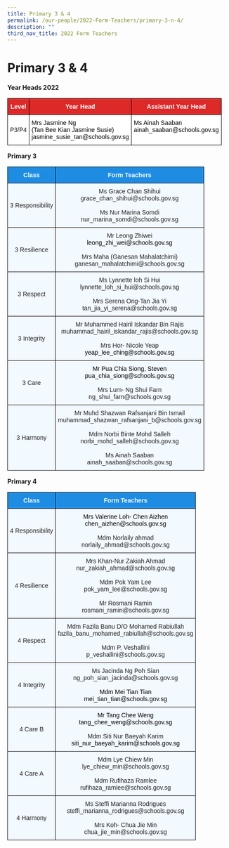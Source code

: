 ```yaml
---
title: Primary 3 & 4
permalink: /our-people/2022-Form-Teachers/primary-3-n-4/
description: ""
third_nav_title: 2022 Form Teachers
---
```

# Primary 3 & 4
**Year Heads 2022**
<style type="text/css">
.tg  {border-collapse:collapse;border-spacing:0;}
.tg td{border-color:black;border-style:solid;border-width:1px;font-family:Arial, sans-serif;font-size:14px;
  overflow:hidden;padding:10px 5px;word-break:normal;}
.tg th{border-color:black;border-style:solid;border-width:1px;font-family:Arial, sans-serif;font-size:14px;
  font-weight:normal;overflow:hidden;padding:10px 5px;word-break:normal;}
.tg .tg-5hx2{background-color:#DD2928;color:#FFF;font-weight:bold;text-align:center;vertical-align:middle}
.tg .tg-f4yw{background-color:#FFF;text-align:center;vertical-align:middle}
.tg .tg-ktyi{background-color:#FFF;text-align:left;vertical-align:top}
</style>
<table class="tg">
<thead>
  <tr>
    <th class="tg-5hx2"><span style="color:#FFF;background-color:#DD2928">Level</span></th>
    <th class="tg-5hx2"><span style="color:#FFF;background-color:#DD2928">Year Head</span></th>
    <th class="tg-5hx2"><span style="color:#FFF;background-color:#DD2928">Assistant Year Head</span></th>
  </tr>
</thead>
<tbody>
  <tr>
    <td class="tg-f4yw"><span style="background-color:#FFF">P3/P4</span></td>
    <td class="tg-ktyi"><span style="color:#000">Mrs Jasmine Ng </span><br><span style="color:#000">(Tan Bee Kian Jasmine Susie)</span><br><span style="color:#000">jasmine_susie_tan@schools.gov.sg</span><br></td>
    <td class="tg-ktyi"><span style="color:#000">Ms Ainah Saaban</span><br><span style="color:#000">ainah_saaban@schools.gov.sg</span></td>
  </tr>
</tbody>
</table>

**Primary 3**

<style type="text/css">
.tg  {border-collapse:collapse;border-spacing:0;}
.tg td{border-color:black;border-style:solid;border-width:1px;font-family:Arial, sans-serif;font-size:14px;
  overflow:hidden;padding:10px 5px;word-break:normal;}
.tg th{border-color:black;border-style:solid;border-width:1px;font-family:Arial, sans-serif;font-size:14px;
  font-weight:normal;overflow:hidden;padding:10px 5px;word-break:normal;}
.tg .tg-ocgt{background-color:#1F8CE4;color:#F2F9FF;font-weight:bold;text-align:center;vertical-align:middle}
.tg .tg-da8v{background-color:#F2F9FF;color:#222;text-align:center;vertical-align:top}
.tg .tg-r129{background-color:#F2F9FF;color:#222;text-align:center;vertical-align:middle}
</style>
<table class="tg">
<thead>
  <tr>
    <th class="tg-ocgt"><span style="color:#F2F9FF;background-color:#1F8CE4">Class</span></th>
    <th class="tg-ocgt"><span style="color:#F2F9FF;background-color:#1F8CE4">Form Teachers</span></th>
  </tr>
</thead>
<tbody>
  <tr>
    <td class="tg-r129"><span style="color:#222;background-color:#F2F9FF">3 Responsibility</span><br></td>
    <td class="tg-r129"><span style="color:#222;background-color:#F2F9FF">Ms Grace Chan Shihui</span><br><span style="color:#222;background-color:#F2F9FF">grace_chan_shihui@schools.gov.sg</span><br><br><span style="color:#222;background-color:#F2F9FF">Ms Nur Marina Somdi </span><br><span style="color:#222;background-color:#F2F9FF">nur_marina_somdi@schools.gov.sg</span><br></td>
  </tr>
  <tr>
    <td class="tg-r129"><span style="color:#222;background-color:#F2F9FF">3 Resilience</span></td>
    <td class="tg-r129"><span style="color:#222;background-color:#F2F9FF"> Mr Leong Zhiwei</span><br><span style="color:#000">leong_zhi_wei@schools.gov.sg</span><br><br><span style="color:#222;background-color:#F2F9FF">Mrs Maha (Ganesan Mahalatchimi)</span><br><span style="color:#222;background-color:#F2F9FF">ganesan_mahalatchimi@schools.gov.sg</span><br></td>
  </tr>
  <tr>
    <td class="tg-r129"><span style="color:#222;background-color:#F2F9FF"> 3 Respect</span></td>
    <td class="tg-r129"><span style="color:#222;background-color:#F2F9FF"> Ms Lynnette loh Si Hui</span><br><span style="color:#222;background-color:#F2F9FF">lynnette_loh_si_hui@schools.gov.sg</span><br><br><span style="color:#222;background-color:#F2F9FF">Mrs Serena Ong-Tan Jia Yi</span><br><span style="color:#222;background-color:#F2F9FF"> tan_jia_yi_serena@schools.gov.sg</span><br></td>
  </tr>
  <tr>
    <td class="tg-r129"><span style="color:#222;background-color:#F2F9FF"> 3  Integrity</span></td>
    <td class="tg-r129"><span style="color:#222;background-color:#F2F9FF">Mr Muhammed Hairil Iskandar Bin Rajis</span><br><span style="color:#222;background-color:#F2F9FF">muhammad_hairil_iskandar_rajis@schools.gov.sg</span><br><br><span style="color:#222;background-color:#F2F9FF">Mrs Hor- Nicole Yeap</span><br><span style="color:#000"> yeap_lee_ching@schools.gov.sg</span><br><span style="color:#222;background-color:#F2F9FF">  </span></td>
  </tr>
  <tr>
    <td class="tg-r129"><span style="color:#222;background-color:#F2F9FF"> 3 Care </span></td>
    <td class="tg-da8v"><span style="color:#000">Mr Pua Chia Siong, Steven</span><br><span style="color:#000">pua_chia_siong@schools.gov.sg</span><span style="color:#222;background-color:#F2F9FF"> </span><br><br><span style="color:#222;background-color:#F2F9FF">Mrs Lum- Ng Shui Farn</span><br><span style="color:#222;background-color:#F2F9FF">ng_shui_farn@schools.gov.sg </span></td>
  </tr>
  <tr>
    <td class="tg-r129"><span style="color:#222;background-color:#F2F9FF">3 Harmony </span></td>
    <td class="tg-r129"><span style="color:#222;background-color:#F2F9FF"> Mr Muhd Shazwan Rafsanjani Bin Ismail </span><br><span style="color:#222;background-color:#F2F9FF">muhammad_shazwan_rafsanjani_b@schools.gov.sg</span><br><br><span style="color:#222;background-color:#F2F9FF">Mdm Norbi Binte Mohd Salleh</span><br>norbi_mohd_salleh<span style="color:#222;background-color:#F2F9FF">@schools.gov.sg</span><br><br><span style="color:#222;background-color:#F2F9FF">Ms Ainah Saaban</span><br><span style="color:#222;background-color:#F2F9FF">ainah_saaban@schools.gov.sg</span></td>
  </tr>
</tbody>
</table>

**Primary 4**

<style type="text/css">
.tg  {border-collapse:collapse;border-spacing:0;}
.tg td{border-color:black;border-style:solid;border-width:1px;font-family:Arial, sans-serif;font-size:14px;
  overflow:hidden;padding:10px 5px;word-break:normal;}
.tg th{border-color:black;border-style:solid;border-width:1px;font-family:Arial, sans-serif;font-size:14px;
  font-weight:normal;overflow:hidden;padding:10px 5px;word-break:normal;}
.tg .tg-ocgt{background-color:#1F8CE4;color:#F2F9FF;font-weight:bold;text-align:center;vertical-align:middle}
.tg .tg-da8v{background-color:#F2F9FF;color:#222;text-align:center;vertical-align:top}
.tg .tg-r129{background-color:#F2F9FF;color:#222;text-align:center;vertical-align:middle}
</style>
<table class="tg">
<thead>
  <tr>
    <th class="tg-ocgt"><span style="color:#F2F9FF;background-color:#1F8CE4">Class</span></th>
    <th class="tg-ocgt"><span style="color:#F2F9FF;background-color:#1F8CE4">Form Teachers</span></th>
  </tr>
</thead>
<tbody>
  <tr>
    <td class="tg-r129"><span style="color:#222;background-color:#F2F9FF">4 Responsibility</span><br></td>
    <td class="tg-da8v"><span style="color:#000">Mrs Valerine Loh- Chen Aizhen</span><br><span style="color:#000">chen_aizhen@schools.gov.sg</span><span style="color:#222;background-color:#F2F9FF"> </span><br><br><span style="color:#222;background-color:#F2F9FF">Mdm Norlaily ahmad</span><br><span style="color:#222;background-color:#F2F9FF">norlaily_ahmad@schools.gov.sg</span><br></td>
  </tr>
  <tr>
    <td class="tg-r129"><span style="color:#222;background-color:#F2F9FF">4  Resilience</span><br></td>
    <td class="tg-r129"><span style="color:#222;background-color:#F2F9FF">Mrs Khan-Nur Zakiah Ahmad </span><br><span style="color:#222;background-color:#F2F9FF">nur_zakiah_ahmad@schools.gov.sg</span><br><br><span style="color:#222;background-color:#F2F9FF">Mdm Pok Yam Lee </span><br><span style="color:#222;background-color:#F2F9FF">pok_yam_lee@schools.gov.sg</span><br><br><span style="color:#222;background-color:#F2F9FF">Mr Rosmani Ramin </span><br><span style="color:#222;background-color:#F2F9FF">rosmani_ramin@schools.gov.sg</span><br></td>
  </tr>
  <tr>
    <td class="tg-r129"><span style="color:#222;background-color:#F2F9FF"> 4 Respect</span></td>
    <td class="tg-r129"><span style="color:#222;background-color:#F2F9FF"> Mdm Fazila Banu D/O Mohamed Rabiullah</span><br><span style="color:#222;background-color:#F2F9FF">fazila_banu_mohamed_rabiullah@schools.gov.sg</span><br><br><span style="color:#222;background-color:#F2F9FF">Mdm P. Veshallini</span><br><span style="color:#222;background-color:#F2F9FF">p_veshallini@schools.gov.sg</span><br></td>
  </tr>
  <tr>
    <td class="tg-r129"><span style="color:#222;background-color:#F2F9FF"> 4 Integrity</span></td>
    <td class="tg-r129"><span style="color:#222;background-color:#F2F9FF">Ms Jacinda Ng Poh Sian</span><br><span style="color:#222;background-color:#F2F9FF">ng_poh_sian_jacinda@schools.gov.sg</span><br><br><span style="color:#000">Mdm Mei Tian Tian</span><br><span style="color:#000">mei_tian_tian@schools.gov.sg</span><span style="color:#222;background-color:#F2F9FF"> </span></td>
  </tr>
  <tr>
    <td class="tg-r129"><span style="color:#222;background-color:#F2F9FF"> 4 Care B</span></td>
    <td class="tg-da8v"><span style="color:#000">Mr Tang Chee Weng </span><br><span style="color:#000">tang_chee_weng@schools.gov.sg</span><span style="color:#222;background-color:#F2F9FF"> </span><br><br><span style="color:#222;background-color:#F2F9FF">Mdm Siti Nur Baeyah Karim</span><br><span style="color:#000">siti_nur_baeyah_karim@schools.gov.sg</span><span style="color:#222;background-color:#F2F9FF">  </span></td>
  </tr>
  <tr>
    <td class="tg-r129"><span style="color:#222;background-color:#F2F9FF"> 4  Care A</span></td>
    <td class="tg-r129"><span style="color:#222;background-color:#F2F9FF">Mdm Lye Chiew Min</span><br><span style="color:#222;background-color:#F2F9FF">lye_chiew_min@schools.gov.sg</span><br><br><span style="color:#222;background-color:#F2F9FF">Mdm Rufihaza Ramlee</span><br><span style="color:#222;background-color:#F2F9FF"> rufihaza_ramlee@schools.gov.sg </span></td>
  </tr>
  <tr>
    <td class="tg-r129"><span style="color:#222;background-color:#F2F9FF"> 4 Harmony</span></td>
    <td class="tg-r129"><span style="color:#222;background-color:#F2F9FF">Ms Steffi Marianna Rodrigues</span><br><span style="color:#222;background-color:#F2F9FF">steffi_marianna_rodrigues@schools.gov.sg</span><br><br><span style="color:#222;background-color:#F2F9FF"> Mrs Koh- Chua Jie Min</span><br><span style="color:#222;background-color:#F2F9FF">chua_jie_min@schools.gov.sg </span></td>
  </tr>
</tbody>
</table>